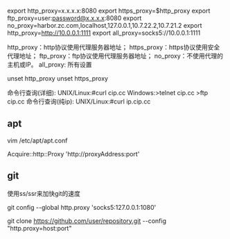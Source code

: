 




export http_proxy=x.x.x.x:8080
export https_proxy=$http_proxy
export ftp_proxy=user:password@x.x.x.x:8080
export no_proxy=harbor.zc.com,localhost,127.0.0.1,10.7.22.2,10.7.21.2
export http_proxy=http://10.0.0.1:1111
export all_proxy=socks5://10.0.0.1:1111



http_proxy：http协议使用代理服务器地址；
https_proxy：https协议使用安全代理地址；
ftp_proxy：ftp协议使用代理服务器地址；
no_proxy：不使用代理的主机或IP。
all_proxy: 所有设置


unset http_proxy
unset https_proxy


命令行查询(详细):
    UNIX/Linux:#curl cip.cc
    Windows:>telnet cip.cc
            >ftp cip.cc
命令行查询(纯ip):
            UNIX/Linux:#curl ip.cip.cc



## apt


vim /etc/apt/apt.conf

Acquire::http::Proxy 'http://proxyAddress:port'


## git

使用ss/ssr来加快git的速度

git config --global http.proxy 'socks5:127.0.0.1:1080'

git clone https://github.com/user/repository.git --config "http.proxy=host:port"


